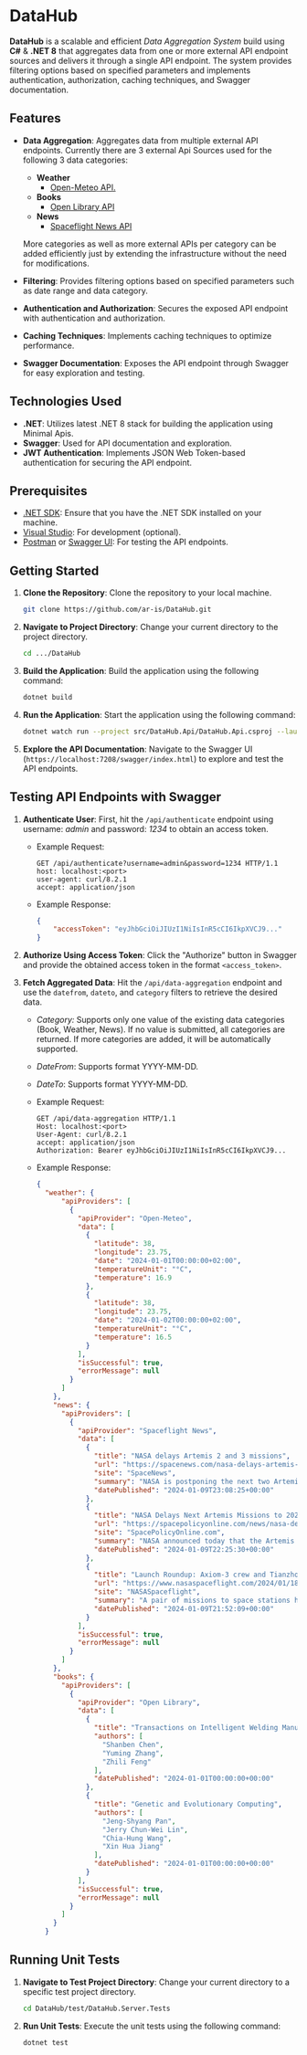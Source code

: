 # DataHub

**DataHub** is a scalable and efficient _Data Aggregation System_ build using **C#** & **.NET 8** that aggregates data from one or more external API endpoint sources and delivers it through a single API endpoint. 
The system provides filtering options based on specified parameters and implements authentication, authorization, caching techniques, and Swagger documentation.

## Features

- **Data Aggregation**: Aggregates data from multiple external API endpoints. Currently there are 3 external Api Sources used for the following 3 data categories:
  - **Weather**
    -  [Open-Meteo API.](https://open-meteo.com/en/docs)
  - **Books**
    -  [Open Library API](https://openlibrary.org/developers/api)
  - **News**
    -  [Spaceflight News API](https://www.spaceflightnewsapi.net/)

  More categories as well as more external APIs per category can be added efficiently just by extending the infrastructure without the need for modifications.

- **Filtering**: Provides filtering options based on specified parameters such as date range and data category.
- **Authentication and Authorization**: Secures the exposed API endpoint with authentication and authorization.
- **Caching Techniques**: Implements caching techniques to optimize performance.
- **Swagger Documentation**: Exposes the API endpoint through Swagger for easy exploration and testing.

## Technologies Used

- **.NET**: Utilizes latest .NET 8 stack for building the application using Minimal Apis.
- **Swagger**: Used for API documentation and exploration.
- **JWT Authentication**: Implements JSON Web Token-based authentication for securing the API endpoint.

## Prerequisites

- [.NET SDK](https://dotnet.microsoft.com/download): Ensure that you have the .NET SDK installed on your machine.
- [Visual Studio](https://visualstudio.microsoft.com/): For development (optional).
- [Postman](https://www.postman.com/) or [Swagger UI](https://swagger.io/tools/swagger-ui/): For testing the API endpoints.

## Getting Started

1. **Clone the Repository**: Clone the repository to your local machine.

    ```bash
    git clone https://github.com/ar-is/DataHub.git
    ```

2. **Navigate to Project Directory**: Change your current directory to the project directory.

    ```bash
    cd .../DataHub
    ```

3. **Build the Application**: Build the application using the following command:

    ```bash
    dotnet build
    ```

4. **Run the Application**: Start the application using the following command:

    ```bash
    dotnet watch run --project src/DataHub.Api/DataHub.Api.csproj --launch-profile https
    ```

5. **Explore the API Documentation**: Navigate to the Swagger UI (`https://localhost:7208/swagger/index.html`) to explore and test the API endpoints.

## Testing API Endpoints with Swagger

1. **Authenticate User**: First, hit the `/api/authenticate` endpoint using username: _admin_ and password: _1234_ to obtain an access token.
    - Example Request:
      ```http
      GET /api/authenticate?username=admin&password=1234 HTTP/1.1
      host: localhost:<port>
      user-agent: curl/8.2.1
      accept: application/json
      ```
    - Example Response:
      ```json
      {
          "accessToken": "eyJhbGciOiJIUzI1NiIsInR5cCI6IkpXVCJ9..."
      }
      ```

2. **Authorize Using Access Token**: Click the "Authorize" button in Swagger and provide the obtained access token in the format `<access_token>`.

3. **Fetch Aggregated Data**: Hit the `/api/data-aggregation` endpoint and use the `datefrom`, `dateto`, and `category` filters to retrieve the desired data.
    - _Category:_ Supports only one value of the existing data categories (Book, Weather, News). If no value is submitted, all categories are returned. If more categories are added, it will be automatically supported.
    - _DateFrom_: Supports format YYYY-MM-DD.
    - _DateTo_: Supports format YYYY-MM-DD.

    - Example Request:
      ```http
      GET /api/data-aggregation HTTP/1.1
      Host: localhost:<port>
      User-Agent: curl/8.2.1
      accept: application/json
      Authorization: Bearer eyJhbGciOiJIUzI1NiIsInR5cCI6IkpXVCJ9...
      ```
    - Example Response:
      ```json
      {
        "weather": {
            "apiProviders": [
              {
                "apiProvider": "Open-Meteo",
                "data": [
                  {
                    "latitude": 38,
                    "longitude": 23.75,
                    "date": "2024-01-01T00:00:00+02:00",
                    "temperatureUnit": "°C",
                    "temperature": 16.9
                  },
                  {
                    "latitude": 38,
                    "longitude": 23.75,
                    "date": "2024-01-02T00:00:00+02:00",
                    "temperatureUnit": "°C",
                    "temperature": 16.5
                  }
                ],
                "isSuccessful": true,
                "errorMessage": null
              }
            ]
          },
          "news": {
            "apiProviders": [
              {
                "apiProvider": "Spaceflight News",
                "data": [
                  {
                    "title": "NASA delays Artemis 2 and 3 missions",
                    "url": "https://spacenews.com/nasa-delays-artemis-2-and-3-missions/",
                    "site": "SpaceNews",
                    "summary": "NASA is postponing the next two Artemis missions, including the first crewed landing on the moon, by nearly a year to address technical issues that could affect the safety of the astronauts on board.",
                    "datePublished": "2024-01-09T23:08:25+00:00"
                  },
                  {
                    "title": "NASA Delays Next Artemis Missions to 2025 and 2026",
                    "url": "https://spacepolicyonline.com/news/nasa-delays-next-artemis-missions-to-2025-and-2026/",
                    "site": "SpacePolicyOnline.com",
                    "summary": "NASA announced today that the Artemis II mission that was to launch this year and send astronauts around the Moon for the first time in five decades is being delayed […]",
                    "datePublished": "2024-01-09T22:25:30+00:00"
                  },
                  {
                    "title": "Launch Roundup: Axiom-3 crew and Tianzhou 7 cargo space station missions this week",
                    "url": "https://www.nasaspaceflight.com/2024/01/1824-launch-roundup/",
                    "site": "NASASpaceflight",
                    "summary": "A pair of missions to space stations headline the launches for the week of Jan. 10 to Jan. 17. Axiom-3 will be flying four private astronauts to the International Space Station (ISS), becoming the first crew launch of 2024. Crew Dragon Freedom will fly from Florida, with a multinational crew, for a mission to the Station lasting around two weeks.",
                    "datePublished": "2024-01-09T21:52:09+00:00"
                  }
                ],
                "isSuccessful": true,
                "errorMessage": null
              }
            ]
          },
          "books": {
            "apiProviders": [
              {
                "apiProvider": "Open Library",
                "data": [
                  {
                    "title": "Transactions on Intelligent Welding Manufacturing",
                    "authors": [
                      "Shanben Chen",
                      "Yuming Zhang",
                      "Zhili Feng"
                    ],
                    "datePublished": "2024-01-01T00:00:00+00:00"
                  },
                  {
                    "title": "Genetic and Evolutionary Computing",
                    "authors": [
                      "Jeng-Shyang Pan",
                      "Jerry Chun-Wei Lin",
                      "Chia-Hung Wang",
                      "Xin Hua Jiang"
                    ],
                    "datePublished": "2024-01-01T00:00:00+00:00"
                  }
                ],
                "isSuccessful": true,
                "errorMessage": null
              }
            ]
          }
        }
      ```

## Running Unit Tests

1. **Navigate to Test Project Directory**: Change your current directory to a specific test project directory.

    ```bash
    cd DataHub/test/DataHub.Server.Tests
    ```

2. **Run Unit Tests**: Execute the unit tests using the following command:

    ```bash
    dotnet test
    ```
